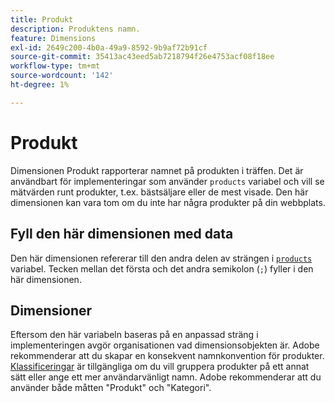 ```yaml
---
title: Produkt
description: Produktens namn.
feature: Dimensions
exl-id: 2649c200-4b0a-49a9-8592-9b9af72b91cf
source-git-commit: 35413ac43eed5ab7218794f26e4753acf08f18ee
workflow-type: tm+mt
source-wordcount: '142'
ht-degree: 1%

---
```


# Produkt

Dimensionen Produkt rapporterar namnet på produkten i träffen. Det är användbart för implementeringar som använder `products` variabel och vill se mätvärden runt produkter, t.ex. bästsäljare eller de mest visade. Den här dimensionen kan vara tom om du inte har några produkter på din webbplats.

## Fyll den här dimensionen med data

Den här dimensionen refererar till den andra delen av strängen i [`products`](/help/implement/vars/page-vars/products.md) variabel. Tecken mellan det första och det andra semikolon (`;`) fyller i den här dimensionen.

## Dimensioner

Eftersom den här variabeln baseras på en anpassad sträng i implementeringen avgör organisationen vad dimensionsobjekten är. Adobe rekommenderar att du skapar en konsekvent namnkonvention för produkter. [Klassificeringar](../classifications/c-classifications.md) är tillgängliga om du vill gruppera produkter på ett annat sätt eller ange ett mer användarvänligt namn. Adobe rekommenderar att du använder både måtten &quot;Produkt&quot; och &quot;Kategori&quot;.

